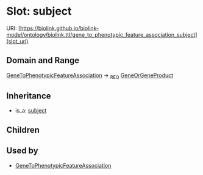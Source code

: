 # Slot: subject




URI: [https://biolink.github.io/biolink-model/ontology/biolink.ttl/gene_to_phenotypic_feature_association_subject](slot_uri)
## Domain and Range

[GeneToPhenotypicFeatureAssociation](GeneToPhenotypicFeatureAssociation.md) ->  <sub>REQ</sub> [GeneOrGeneProduct](GeneOrGeneProduct.md)
## Inheritance

 *  is_a: [subject](subject.md)
## Children

## Used by

 * [GeneToPhenotypicFeatureAssociation](GeneToPhenotypicFeatureAssociation.md)
